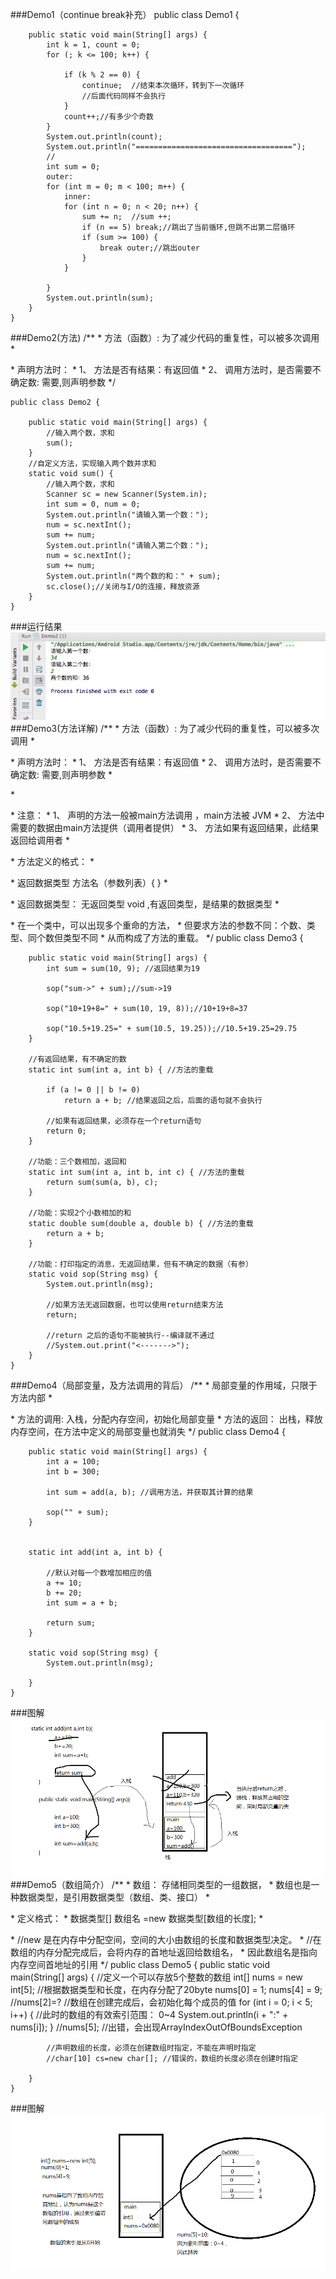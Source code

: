 ###Demo1（continue break补充）
    public class Demo1 {
    
        public static void main(String[] args) {
            int k = 1, count = 0;
            for (; k <= 100; k++) {
    
                if (k % 2 == 0) {
                    continue;  //结束本次循环，转到下一次循环
                    //后面代码同样不会执行
                }
                count++;//有多少个奇数
            }
            System.out.println(count);
            System.out.println("===================================");
            //
            int sum = 0;
            outer:
            for (int m = 0; m < 100; m++) {
                inner:
                for (int n = 0; n < 20; n++) {
                    sum += n;  //sum ++;
                    if (n == 5) break;//跳出了当前循环,但跳不出第二层循环
                    if (sum >= 100) {
                        break outer;//跳出outer
                    }
                }
    
            }
            System.out.println(sum);
        }
    }
###Demo2(方法)
    /**
     * 方法（函数）: 为了减少代码的重复性，可以被多次调用
     * <p>
     * 声明方法时：
     * 1、 方法是否有结果：有返回值
     * 2、 调用方法时，是否需要不确定数: 需要,则声明参数
     */
    
    public class Demo2 {
    
        public static void main(String[] args) {
            //输入两个数，求和
            sum();
        }
        //自定义方法，实现输入两个数并求和
        static void sum() {
            //输入两个数，求和
            Scanner sc = new Scanner(System.in);
            int sum = 0, num = 0;
            System.out.println("请输入第一个数：");
            num = sc.nextInt();
            sum += num;
            System.out.println("请输入第二个数：");
            num = sc.nextInt();
            sum += num;
            System.out.println("两个数的和：" + sum);
            sc.close();//关闭与I/O的连接，释放资源
        }
    }
###运行结果
![](https://github.com/mar-sir/JavaForAndroid/blob/master/JavaForAndroid/series2/src/main/java/images/step1.png?raw=true)
###Demo3(方法详解)
    /**
     * 方法（函数）: 为了减少代码的重复性，可以被多次调用
     * <p>
     * 声明方法时：
     * 1、 方法是否有结果：有返回值
     * 2、 调用方法时，是否需要不确定数: 需要,则声明参数
     * <p>
     * <p>
     * 注意：
     * 1、 声明的方法一般被main方法调用 ，main方法被 JVM
     * 2、 方法中需要的数据由main方法提供（调用者提供）
     * 3、 方法如果有返回结果，此结果返回给调用者
     * <p>
     * 方法定义的格式：
     * <p>
     * 返回数据类型  方法名（参数列表）{ }
     * <p>
     * 返回数据类型： 无返回类型 void ,有返回类型，是结果的数据类型
     * <p>
     * 在一个类中，可以出现多个重命的方法，
     * 但要求方法的参数不同：个数、类型、同个数但类型不同
     * 从而构成了方法的重载。
     */
    public class Demo3 {
    
        public static void main(String[] args) {
            int sum = sum(10, 9); //返回结果为19
    
            sop("sum->" + sum);//sum->19
    
            sop("10+19+8=" + sum(10, 19, 8));//10+19+8=37
    
            sop("10.5+19.25=" + sum(10.5, 19.25));//10.5+19.25=29.75
        }
    
        //有返回结果，有不确定的数
        static int sum(int a, int b) { //方法的重载
    
            if (a != 0 || b != 0)
                return a + b; //结果返回之后，后面的语句就不会执行
    
            //如果有返回结果，必须存在一个return语句
            return 0;
        }
    
        //功能：三个数相加，返回和
        static int sum(int a, int b, int c) { //方法的重载
            return sum(sum(a, b), c);
        }
    
        //功能：实现2个小数相加的和
        static double sum(double a, double b) { //方法的重载
            return a + b;
        }
    
        //功能：打印指定的消息，无返回结果，但有不确定的数据（有参）
        static void sop(String msg) {
            System.out.println(msg);
    
            //如果方法无返回数据，也可以使用return结束方法
            return;
    
            //return 之后的语句不能被执行--编译就不通过
            //System.out.print("<------->");
        }
    }
###Demo4（局部变量，及方法调用的背后）
    /**
     * 局部变量的作用域，只限于方法内部
     * <p>
     * 方法的调用:  入栈，分配内存空间，初始化局部变量
     * 方法的返回： 出栈，释放内存空间，在方法中定义的局部变量也就消失
     */
    public class Demo4 {
    
    
        public static void main(String[] args) {
            int a = 100;
            int b = 300;
    
            int sum = add(a, b); //调用方法，并获取其计算的结果
    
            sop("" + sum);
        }
    
    
        static int add(int a, int b) {
    
            //默认对每一个数增加相应的值
            a += 10;
            b += 20;
            int sum = a + b;
    
            return sum;
        }
    
        static void sop(String msg) {
            System.out.println(msg);
    
        }
    }
###图解
![](https://github.com/mar-sir/JavaForAndroid/blob/master/JavaForAndroid/series2/src/main/java/images/step2.png?raw=true)
###Demo5（数组简介）
    /**
     * 数组： 存储相同类型的一组数据，
     * 数组也是一种数据类型，是引用数据类型（数组、类、接口）
     * <p>
     * 定义格式：
     * 数据类型[] 数组名 =new 数据类型[数组的长度];
     * <p>
     * //new 是在内存中分配空间，空间的大小由数组的长度和数据类型决定。
     * //在数组的内存分配完成后，会将内存的首地址返回给数组名，
     * 因此数组名是指向内存空间首地址的引用
     */
    public class Demo5 {
        public static void main(String[] args) {
            //定义一个可以存放5个整数的数组
            int[] nums = new int[5]; //根据数据类型和长度，在内存分配了20byte
            nums[0] = 1;
            nums[4] = 9;
            //nums[2]=? //数组在创建完成后，会初始化每个成员的值
            for (int i = 0; i < 5; i++) {
                //此时的数组的有效索引范围： 0~4
                System.out.println(i + ":" + nums[i]);
            }
            //nums[5]; //出错，会出现ArrayIndexOutOfBoundsException
    
            //声明数组的长度，必须在创建数组时指定，不能在声明时指定
            //char[10] cs=new char[]; //错误的，数组的长度必须在创建时指定
    
        }
    }
###图解
![](https://github.com/mar-sir/JavaForAndroid/blob/master/JavaForAndroid/series2/src/main/java/images/step3.png?raw=true)